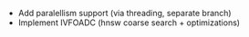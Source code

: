 - Add paralellism support (via threading, separate branch)
- Implement IVFOADC (hnsw coarse search + optimizations)
